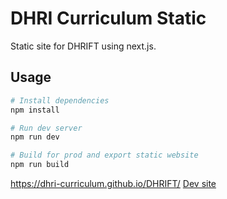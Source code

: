 # DHRI Curriculum Static

Static site for DHRIFT using next.js. 

## Usage

```bash
# Install dependencies
npm install

# Run dev server
npm run dev

# Build for prod and export static website
npm run build
```

https://dhri-curriculum.github.io/DHRIFT/
[Dev site](https://curious-frangollo-6adf45.netlify.app/)

